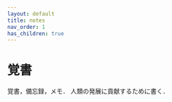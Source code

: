 ```yaml
---
layout: default
title: notes
nav_order: 1
has_children: true
---
```

# 覚書
覚書，備忘録，メモ．
人類の発展に貢献するために書く．
